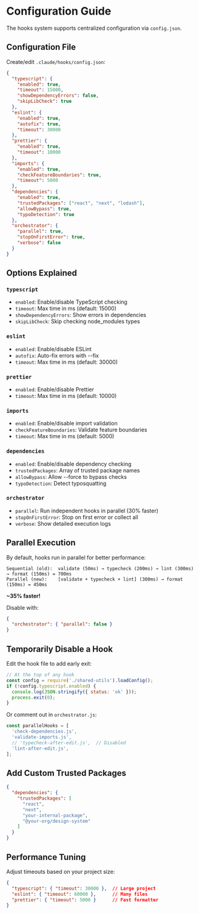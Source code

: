 # Configuration Guide

The hooks system supports centralized configuration via `config.json`.

## Configuration File

Create/edit `.claude/hooks/config.json`:

```json
{
  "typescript": {
    "enabled": true,
    "timeout": 15000,
    "showDependencyErrors": false,
    "skipLibCheck": true
  },
  "eslint": {
    "enabled": true,
    "autofix": true,
    "timeout": 30000
  },
  "prettier": {
    "enabled": true,
    "timeout": 10000
  },
  "imports": {
    "enabled": true,
    "checkFeatureBoundaries": true,
    "timeout": 5000
  },
  "dependencies": {
    "enabled": true,
    "trustedPackages": ["react", "next", "lodash"],
    "allowBypass": true,
    "typoDetection": true
  },
  "orchestrator": {
    "parallel": true,
    "stopOnFirstError": true,
    "verbose": false
  }
}
```

## Options Explained

### `typescript`
- `enabled`: Enable/disable TypeScript checking
- `timeout`: Max time in ms (default: 15000)
- `showDependencyErrors`: Show errors in dependencies
- `skipLibCheck`: Skip checking node_modules types

### `eslint`
- `enabled`: Enable/disable ESLint
- `autofix`: Auto-fix errors with --fix
- `timeout`: Max time in ms (default: 30000)

### `prettier`
- `enabled`: Enable/disable Prettier
- `timeout`: Max time in ms (default: 10000)

### `imports`
- `enabled`: Enable/disable import validation
- `checkFeatureBoundaries`: Validate feature boundaries
- `timeout`: Max time in ms (default: 5000)

### `dependencies`
- `enabled`: Enable/disable dependency checking
- `trustedPackages`: Array of trusted package names
- `allowBypass`: Allow --force to bypass checks
- `typoDetection`: Detect typosquatting

### `orchestrator`
- `parallel`: Run independent hooks in parallel (30% faster)
- `stopOnFirstError`: Stop on first error or collect all
- `verbose`: Show detailed execution logs

## Parallel Execution

By default, hooks run in parallel for better performance:

```
Sequential (old):  validate (50ms) → typecheck (200ms) → lint (300ms) → format (150ms) = 700ms
Parallel (new):    [validate + typecheck + lint] (300ms) → format (150ms) = 450ms
```

**~35% faster!**

Disable with:
```json
{
  "orchestrator": { "parallel": false }
}
```

## Temporarily Disable a Hook

Edit the hook file to add early exit:

```javascript
// At the top of any hook
const config = require('./shared-utils').loadConfig();
if (!config.typescript.enabled) {
  console.log(JSON.stringify({ status: 'ok' }));
  process.exit(0);
}
```

Or comment out in `orchestrator.js`:

```javascript
const parallelHooks = [
  'check-dependencies.js',
  'validate-imports.js',
  // 'typecheck-after-edit.js',  // Disabled
  'lint-after-edit.js',
];
```

## Add Custom Trusted Packages

```json
{
  "dependencies": {
    "trustedPackages": [
      "react",
      "next",
      "your-internal-package",
      "@your-org/design-system"
    ]
  }
}
```

## Performance Tuning

Adjust timeouts based on your project size:

```json
{
  "typescript": { "timeout": 30000 },  // Large project
  "eslint": { "timeout": 60000 },      // Many files
  "prettier": { "timeout": 5000 }      // Fast formatter
}
```
